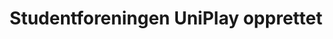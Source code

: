 ---
title: Studentforeningen UniPlay opprettet
tags: uniplay
year: 2014
url:
  foreningsside: ../association/uniplay
sources:
  - http://www.mn.uio.no/ifi/livet-rundt-studiene/organisasjoner/uniplay.html UniPlay - Institutt for informatikk
view: none
---